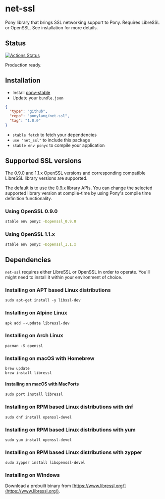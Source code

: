 # net-ssl

Pony library that brings SSL networking support to Pony. Requires LibreSSL or OpenSSL. See installation for more details. 

## Status

[![Actions Status](https://github.com/ponylang/net_ssl/workflows/vs-ponyc-latest/badge.svg)](https://github.com/ponylang/net_ssl/actions)

Production ready.

## Installation

* Install [pony-stable](https://github.com/ponylang/pony-stable)
* Update your `bundle.json`

```json
{ 
  "type": "github",
  "repo": "ponylang/net-ssl",
  "tag": "1.0.0"
}
```

* `stable fetch` to fetch your dependencies
* `use "net_ssl"` to include this package
* `stable env ponyc` to compile your application

## Supported SSL versions

The 0.9.0 and 1.1.x OpenSSL versions and corresponding compatible LibreSSL library versions are supported.

The default is to use the 0.9.x library APIs. You can change the selected supported library version at compile-time by using Pony's compile time definition functionality.

### Using OpenSSL 0.9.0

```bash
stable env ponyc -Dopenssl_0.9.0
```

### Using OpenSSL 1.1.x

```bash
stable env ponyc -Dopenssl_1.1.x
```

## Dependencies

`net-ssl` requires either LibreSSL or OpenSSL in order to operate. You'll might need to install it within your environment of choice.

### Installing on APT based Linux distributions

```
sudo apt-get install -y libssl-dev
```

### Installing on Alpine Linux

```
apk add --update libressl-dev
```

### Installing on Arch Linux

```
pacman -S openssl

```

### Installing on macOS with Homebrew

```
brew update
brew install libressl
```

#### Installing on macOS with MacPorts

```
sudo port install libressl
```

### Installing on RPM based Linux distributions with dnf

```
sudo dnf install openssl-devel
```

### Installing on RPM based Linux distributions with yum

```
sudo yum install openssl-devel
```

### Installing on RPM based Linux distributions with zypper

```
sudo zypper install libopenssl-devel
```
### Installing on Windows

Download a prebuilt binary from [https://www.libressl.org/](https://www.libressl.org/).
